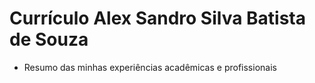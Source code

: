 # Currículo Alex Sandro Silva Batista de Souza

* Resumo das minhas experiências acadêmicas e profissionais

